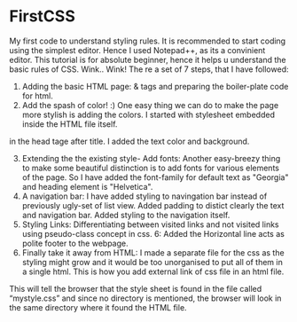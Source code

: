 # FirstCSS
My first code to understand styling rules.
It is recommended to start coding using the simplest editor. Hence I used Notepad++, as its a convinient editor.
This tutorial is for absolute beginner, hence it helps u understand the basic rules of CSS. Wink.. Wink!
The re a set of 7 steps, that I have followed:
1. Adding the basic HTML page: <head> & <body> tags and preparing the boiler-plate code for html.
2. Add the spash of color! :) One easy thing we can do to make the page more stylish is adding the colors. I started with stylesheet embedded inside the HTML file itself.
<style type="text/css"> </style> in the head tage after title. I added the text color and background.
3. Extending the the existing style- Add fonts: Another easy-breezy thing to make some beautiful distinction is to add fonts for various elements of the page. So I have added the font-family for default text as "Georgia" and heading element is "Helvetica".
4. A navigation bar: I have added styling to navingation bar instead of previously ugly-set of list view. Added padding to distict clearly the text and navigation bar. Added styling to the navigation itself.
5. Styling Links: Differentiating between visited links and not visited links using pseudo-class concept in css.
6: Added the Horizontal line acts as polite footer to the webpage.
7. Finally take it away from HTML: I made a separate file for the css as the styling might grow and it would be too unorganised to put all of them in a single html.
This is how you add external link of css file in an html file. 
<link rel="stylesheet" href="mystyle.css">
This will tell the browser that the style sheet is found in the file called “mystyle.css” and since no directory is mentioned, the browser will look in the same directory where it found the HTML file.
